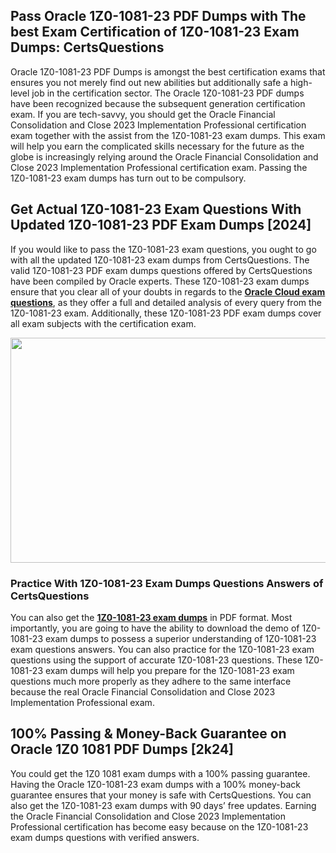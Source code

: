 <h2>Pass Oracle 1Z0-1081-23 PDF Dumps with The best Exam Certification of 1Z0-1081-23 Exam Dumps: CertsQuestions</h2>
<p>Oracle 1Z0-1081-23 PDF Dumps is amongst the best certification exams that ensures you not merely find out new abilities but additionally safe a high-level job in the certification sector. The Oracle 1Z0-1081-23 PDF dumps have been recognized because the subsequent generation certification exam. If you are tech-savvy, you should get the Oracle Financial Consolidation and Close 2023 Implementation Professional certification exam together with the assist from the 1Z0-1081-23 exam dumps. This exam will help you earn the complicated skills necessary for the future as the globe is increasingly relying around the Oracle Financial Consolidation and Close 2023 Implementation Professional certification exam. Passing the 1Z0-1081-23 exam dumps has turn out to be compulsory.</p>
<h2>Get Actual 1Z0-1081-23 Exam Questions With Updated 1Z0-1081-23 PDF Exam Dumps [2024]</h2>
<p>If you would like to pass the 1Z0-1081-23 exam questions, you ought to go with all the updated 1Z0-1081-23 exam dumps from CertsQuestions. The valid 1Z0-1081-23 PDF exam dumps questions offered by CertsQuestions have been compiled by Oracle experts. These 1Z0-1081-23 exam dumps ensure that you clear all of your doubts in regards to the <strong><a href="https://www.certsquestions.com/oracle-cloud-certification.html">Oracle Cloud exam questions</a></strong>, as they offer a full and detailed analysis of every query from the 1Z0-1081-23 exam. Additionally, these 1Z0-1081-23 PDF exam dumps cover all exam subjects with the certification exam.</p>
<p><img style="display: block; margin-left: auto; margin-right: auto;" src="https://i.imgur.com/53zZ4Bb.png" alt="" width="720" height="360" /></p>
<h3>Practice With 1Z0-1081-23 Exam Dumps Questions Answers of CertsQuestions</h3>
<p>You can also get the <a href="https://www.certsquestions.com/1Z0-1081-23-pdf-dumps.html"><strong>1Z0-1081-23 exam dumps</strong></a> in PDF format. Most importantly, you are going to have the ability to download the demo of 1Z0-1081-23 exam dumps to possess a superior understanding of 1Z0-1081-23 exam questions answers. You can also practice for the 1Z0-1081-23 exam questions using the support of accurate 1Z0-1081-23 questions. These 1Z0-1081-23 exam dumps will help you prepare for the 1Z0-1081-23 exam questions much more properly as they adhere to the same interface because the real Oracle Financial Consolidation and Close 2023 Implementation Professional exam.</p>
<h2>100% Passing &amp; Money-Back Guarantee on Oracle 1Z0 1081 PDF Dumps [2k24]</h2>
<p>You could get the 1Z0 1081 exam dumps with a 100% passing guarantee. Having the Oracle 1Z0-1081-23 exam dumps with a 100% money-back guarantee ensures that your money is safe with CertsQuestions. You can also get the 1Z0-1081-23 exam dumps with 90 days&rsquo; free updates. Earning the Oracle Financial Consolidation and Close 2023 Implementation Professional certification has become easy because on the 1Z0-1081-23 exam dumps questions with verified answers.</p>
